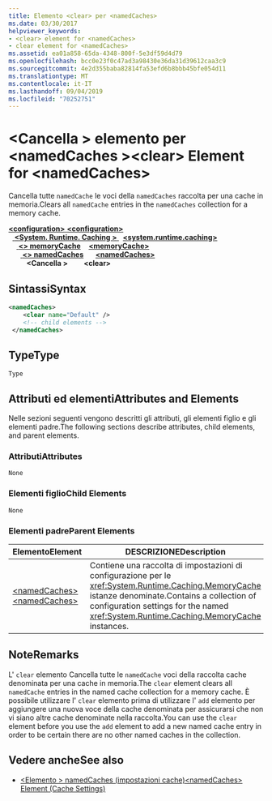 ```yaml
---
title: Elemento <clear> per <namedCaches>
ms.date: 03/30/2017
helpviewer_keywords:
- <clear> element for <namedCaches>
- clear element for <namedCaches>
ms.assetid: ea01a858-65da-4348-800f-5e3df59d4d79
ms.openlocfilehash: bcc0e23f0c47ad3a98430e36da31d39612caa3c9
ms.sourcegitcommit: 4e2d355baba82814fa53efd6b8bbb45bfe054d11
ms.translationtype: MT
ms.contentlocale: it-IT
ms.lasthandoff: 09/04/2019
ms.locfileid: "70252751"
---
```

# <a name="clear-element-for-namedcaches"></a><span data-ttu-id="73f61-102">\<Cancella > elemento per \<namedCaches ></span><span class="sxs-lookup"><span data-stu-id="73f61-102">\<clear> Element for \<namedCaches></span></span>
<span data-ttu-id="73f61-103">Cancella tutte `namedCache` le voci della `namedCaches` raccolta per una cache in memoria.</span><span class="sxs-lookup"><span data-stu-id="73f61-103">Clears all `namedCache` entries in the `namedCaches` collection for a memory cache.</span></span>  
  
<span data-ttu-id="73f61-104">[ **\<configuration>** ](../configuration-element.md)</span><span class="sxs-lookup"><span data-stu-id="73f61-104">[**\<configuration>**](../configuration-element.md)</span></span>\
<span data-ttu-id="73f61-105">&nbsp;&nbsp;[ **\<System. Runtime. Caching >** ](system-runtime-caching-element-cache-settings.md)</span><span class="sxs-lookup"><span data-stu-id="73f61-105">&nbsp;&nbsp;[**\<system.runtime.caching>**](system-runtime-caching-element-cache-settings.md)</span></span>\
<span data-ttu-id="73f61-106">&nbsp;&nbsp;&nbsp;&nbsp;[ **\<> memoryCache**](memorycache-element-cache-settings.md)</span><span class="sxs-lookup"><span data-stu-id="73f61-106">&nbsp;&nbsp;&nbsp;&nbsp;[**\<memoryCache>**](memorycache-element-cache-settings.md)</span></span>\
<span data-ttu-id="73f61-107">&nbsp;&nbsp;&nbsp;&nbsp;&nbsp;&nbsp;[ **\<> namedCaches**](namedcaches-element-cache-settings.md)</span><span class="sxs-lookup"><span data-stu-id="73f61-107">&nbsp;&nbsp;&nbsp;&nbsp;&nbsp;&nbsp;[**\<namedCaches>**](namedcaches-element-cache-settings.md)</span></span>\
<span data-ttu-id="73f61-108">&nbsp;&nbsp;&nbsp;&nbsp;&nbsp;&nbsp;&nbsp;&nbsp; **\<Cancella >**</span><span class="sxs-lookup"><span data-stu-id="73f61-108">&nbsp;&nbsp;&nbsp;&nbsp;&nbsp;&nbsp;&nbsp;&nbsp;**\<clear>**</span></span>  
  
## <a name="syntax"></a><span data-ttu-id="73f61-109">Sintassi</span><span class="sxs-lookup"><span data-stu-id="73f61-109">Syntax</span></span>  
  
```xml  
<namedCaches>  
    <clear name="Default" />  
    <!-- child elements -->  
 </namedCaches>  
```  
  
## <a name="type"></a><span data-ttu-id="73f61-110">Type</span><span class="sxs-lookup"><span data-stu-id="73f61-110">Type</span></span>  
 `Type`  
  
## <a name="attributes-and-elements"></a><span data-ttu-id="73f61-111">Attributi ed elementi</span><span class="sxs-lookup"><span data-stu-id="73f61-111">Attributes and Elements</span></span>  
 <span data-ttu-id="73f61-112">Nelle sezioni seguenti vengono descritti gli attributi, gli elementi figlio e gli elementi padre.</span><span class="sxs-lookup"><span data-stu-id="73f61-112">The following sections describe attributes, child elements, and parent elements.</span></span>  
  
### <a name="attributes"></a><span data-ttu-id="73f61-113">Attributi</span><span class="sxs-lookup"><span data-stu-id="73f61-113">Attributes</span></span>  
 `None`  
  
### <a name="child-elements"></a><span data-ttu-id="73f61-114">Elementi figlio</span><span class="sxs-lookup"><span data-stu-id="73f61-114">Child Elements</span></span>  
 `None`  
  
### <a name="parent-elements"></a><span data-ttu-id="73f61-115">Elementi padre</span><span class="sxs-lookup"><span data-stu-id="73f61-115">Parent Elements</span></span>  
  
|<span data-ttu-id="73f61-116">Elemento</span><span class="sxs-lookup"><span data-stu-id="73f61-116">Element</span></span>|<span data-ttu-id="73f61-117">DESCRIZIONE</span><span class="sxs-lookup"><span data-stu-id="73f61-117">Description</span></span>|  
|-------------|-----------------|  
|[<span data-ttu-id="73f61-118">\<namedCaches></span><span class="sxs-lookup"><span data-stu-id="73f61-118">\<namedCaches></span></span>](namedcaches-element-cache-settings.md)|<span data-ttu-id="73f61-119">Contiene una raccolta di impostazioni di configurazione per le <xref:System.Runtime.Caching.MemoryCache> istanze denominate.</span><span class="sxs-lookup"><span data-stu-id="73f61-119">Contains a collection of configuration settings for the named <xref:System.Runtime.Caching.MemoryCache> instances.</span></span>|  
  
## <a name="remarks"></a><span data-ttu-id="73f61-120">Note</span><span class="sxs-lookup"><span data-stu-id="73f61-120">Remarks</span></span>  
 <span data-ttu-id="73f61-121">L' `clear` elemento Cancella tutte le `namedCache` voci della raccolta cache denominata per una cache in memoria.</span><span class="sxs-lookup"><span data-stu-id="73f61-121">The `clear` element clears all `namedCache` entries in the named cache collection for a memory cache.</span></span> <span data-ttu-id="73f61-122">È possibile utilizzare l' `clear` elemento prima di utilizzare l' `add` elemento per aggiungere una nuova voce della cache denominata per assicurarsi che non vi siano altre cache denominate nella raccolta.</span><span class="sxs-lookup"><span data-stu-id="73f61-122">You can use the `clear` element before you use the `add` element to add a new named cache entry in order to be certain there are no other named caches in the collection.</span></span>  
  
## <a name="see-also"></a><span data-ttu-id="73f61-123">Vedere anche</span><span class="sxs-lookup"><span data-stu-id="73f61-123">See also</span></span>

- [<span data-ttu-id="73f61-124">\<Elemento > namedCaches (impostazioni cache)</span><span class="sxs-lookup"><span data-stu-id="73f61-124">\<namedCaches> Element (Cache Settings)</span></span>](namedcaches-element-cache-settings.md)
